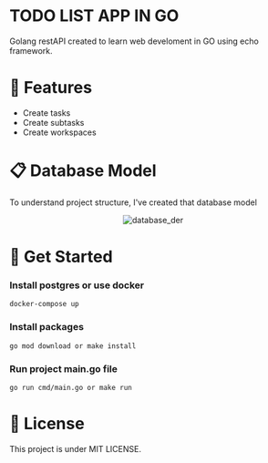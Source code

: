 # TODO LIST APP IN GO
Golang restAPI created to learn web develoment in GO using echo framework.

# 🚀 Features
- Create tasks
- Create subtasks
- Create workspaces

# 📋 Database Model
To understand project structure, I've created that database model

<div style="display: flex; justify-content: center; align-items: center; flex-direction: column">
  <img alt="database_der" src="https://i.imgur.com/hV29CBa.png"/>
</div>


# 🏁 Get Started
### Install postgres or use docker

```docker-compose up```

### Install packages

```go mod download or make install```

### Run project main.go file

```go run cmd/main.go or make run```

# 📙 License
This project is under MIT LICENSE.